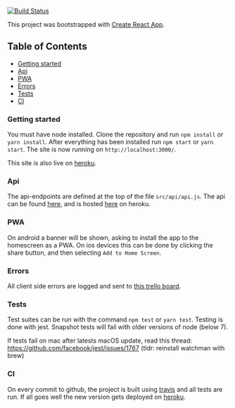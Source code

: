 [![Build Status](https://travis-ci.org/ThomasAndrewMacLean/Teamleader-Orderbook.svg?branch=master)](https://travis-ci.org/ThomasAndrewMacLean/Teamleader-Orderbook)

This project was bootstrapped with [Create React App](https://github.com/facebookincubator/create-react-app).

## Table of Contents

- [Getting started](#getting-started)
- [Api](#api)
- [PWA](#pwa)
- [Errors](#errors)
- [Tests](#tests)
- [CI](#ci)

### Getting started

You must have node installed. Clone the repository and run `npm install` or `yarn install`.
After everything has been installed run `npm start` or `yarn start`. The site is now running on `http://localhost:3000/`.

This site is also live on [heroku](https://teamleader-orderbook.herokuapp.com/).

### Api

The api-endpoints are defined at the top of the file `src/api/api.js`. The api can be found [here](https://github.com/ThomasAndrewMacLean/Teamleader-api), and is hosted [here](https://nameless-citadel-45339.herokuapp.com/ping) on heroku.

### PWA

On android a banner will be shown, asking to install the app to the homescreen as a PWA. On ios devices this can be done by clicking the share button, and then selecting `Add to Home Screen`.

### Errors

All client side errors are logged and sent to [this trello board](https://trello.com/b/ZeoBOtZq).

### Tests

Test suites can be run with the command `npm test` or `yarn test`. Testing is done with jest. Snapshot tests will fail with older versions of node (below 7).

If tests fail on mac after latests macOS update, read this thread:
https://github.com/facebook/jest/issues/1767 (tldr: reinstall watchman with brew)

### CI

On every commit to github, the project is built using [travis](https://travis-ci.org/ThomasAndrewMacLean/Teamleader-Orderbook) and all tests are run. If all goes well the new version gets deployed on [heroku](https://teamleader-orderbook.herokuapp.com/).
